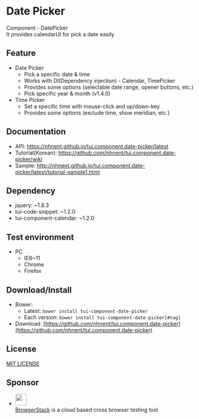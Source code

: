 Date Picker
===============
Component - DatePicker<br>
It provides calendarUI for pick a date easily

## Feature
* Date Picker
    * Pick a specific date & time
    * Works with DI(Dependency injection) - Calendar, TimePicker
    * Provides some options (selectable date range, opener buttons, etc.)
    * Pick specific year & month (v1.4.0)
* Time Picker
    * Set a specific time with mouse-click and up/down-key
    * Provides some options (exclude time, show meridian, etc.)

## Documentation
* API: https://nhnent.github.io/tui.component.date-picker/latest
* Tutorial(Korean): https://github.com/nhnent/tui.component.date-picker/wiki
* Sample: http://nhnent.github.io/tui.component.date-picker/latest/tutorial-sample1.html

## Dependency
* jquery: ~1.8.3
* tui-code-snippet: ~1.2.0
* tui-component-calendar: ~1.2.0

## Test environment
* PC
	* IE8~11
	* Chrome
	* Firefox

## Download/Install
* Bower:
   * Latest: `bower install tui-component-date-picker`
   * Each version: `bower install tui-component-date-picker[#tag]`
* Download: [https://github.com/nhnent/tui.component.date-picker](https://github.com/nhnent/tui.component.date-picker)

## License
[MIT LICENSE](LICENSE)

## Sponsor
* <img src="https://cloud.githubusercontent.com/assets/12269563/12287774/8cf4d2c0-ba12-11e5-9fa8-0a9c452cca05.png" height="30"><br>
 [BrowserStack](https://www.browserstack.com/) is a cloud based cross browser testing tool
